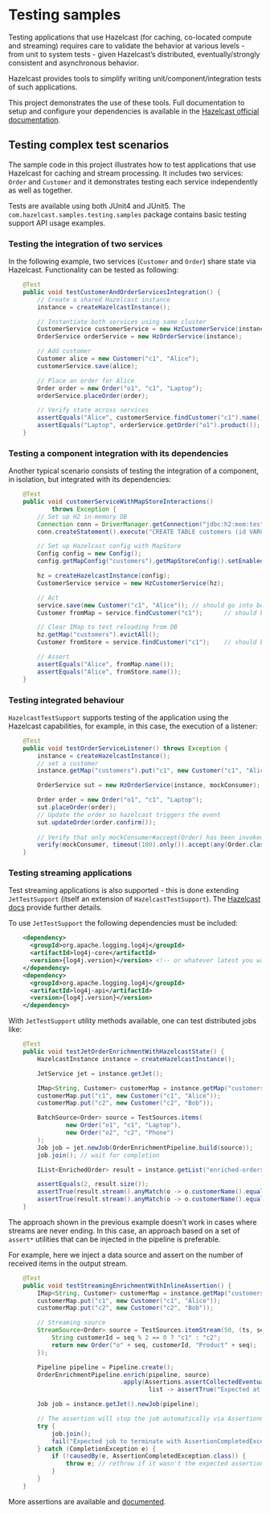 # Testing samples

Testing applications that use Hazelcast (for caching, co-located compute and streaming) requires care to validate the behavior at
various levels - from
unit to system tests - given Hazelcast’s distributed, eventually/strongly consistent and asynchronous behavior.

Hazelcast provides tools to simplify writing unit/component/integration tests of such applications.

This project demonstrates the use of these tools. Full documentation to setup and configure your dependencies is available in
the [Hazelcast official documentation](https://docs.hazelcast.com/hazelcast/latest/test/testing-apps).

## Testing complex test scenarios

The sample code in this project illustrates how to test applications that use Hazelcast for caching and stream processing. It
includes two services: `Order` and `Customer` and it demonstrates testing each service independently as well as together.

Tests are available using both JUnit4 and JUnit5. The `com.hazelcast.samples.testing.samples` package contains basic testing support
API usage examples.

### Testing the integration of two services

In the following example, two services (`Customer` and `Order`) share state via Hazelcast. Functionality can be tested as
following:

```java
    @Test
    public void testCustomerAndOrderServicesIntegration() {
        // Create a shared Hazelcast instance
        instance = createHazelcastInstance();

        // Instantiate both services using same cluster
        CustomerService customerService = new HzCustomerService(instance);
        OrderService orderService = new HzOrderService(instance);

        // Add customer
        Customer alice = new Customer("c1", "Alice");
        customerService.save(alice);

        // Place an order for Alice
        Order order = new Order("o1", "c1", "Laptop");
        orderService.placeOrder(order);

        // Verify state across services
        assertEquals("Alice", customerService.findCustomer("c1").name());
        assertEquals("Laptop", orderService.getOrder("o1").product());
    }
```

### Testing a component integration with its dependencies

Another typical scenario consists of testing the integration of a component, in isolation, but integrated with its dependencies:

```java
    @Test
    public void customerServiceWithMapStoreInteractions()
            throws Exception {
        // Set up H2 in-memory DB
        Connection conn = DriverManager.getConnection("jdbc:h2:mem:test;DB_CLOSE_DELAY=-1");
        conn.createStatement().execute("CREATE TABLE customers (id VARCHAR PRIMARY KEY, name VARCHAR)");

        // Set up Hazelcast config with MapStore
        Config config = new Config();
        config.getMapConfig("customers").getMapStoreConfig().setEnabled(true).setImplementation(new CustomerMapStore(conn));

        hz = createHazelcastInstance(config);
        CustomerService service = new HzCustomerService(hz);

        // Act
        service.save(new Customer("c1", "Alice")); // should go into both IMap and DB
        Customer fromMap = service.findCustomer("c1");      // should be from IMap

        // Clear IMap to test reloading from DB
        hz.getMap("customers").evictAll();
        Customer fromStore = service.findCustomer("c1");    // should be reloaded from H2

        // Assert
        assertEquals("Alice", fromMap.name());
        assertEquals("Alice", fromStore.name());
    }

```

### Testing integrated behaviour

`HazelcastTestSupport` supports testing of the application using the Hazelcast capabilities, for example, in this case, the
execution of a listener:

```java
    @Test
    public void testOrderServiceListener() throws Exception {
        instance = createHazelcastInstance();
        // set a customer
        instance.getMap("customers").put("c1", new Customer("c1", "Alice"));

        OrderService sut = new HzOrderService(instance, mockConsumer);

        Order order = new Order("o1", "c1", "Laptop");
        sut.placeOrder(order);
        // Update the order so hazelcast triggers the event
        sut.updateOrder(order.confirm());
        
        // Verify that only mockConsumer#accept(Order) has been invoked, within 100ms
        verify(mockConsumer, timeout(100).only()).accept(any(Order.class));
    }
```

### Testing streaming applications

Test streaming applications is also supported - this is done extending `JetTestSupport` (itself an extension
of `HazelcastTestSupport`). The [Hazelcast docs](https://docs.hazelcast.com/hazelcast/latest/test/testing-streaming) provide
further details.

To use `JetTestSupport` the following dependencies must be included:

```xml
    <dependency>
      <groupId>org.apache.logging.log4j</groupId>
      <artifactId>log4j-core</artifactId>
      <version>{log4j.version}</version> <!-- or whatever latest you want -->
    </dependency>
    <dependency>
      <groupId>org.apache.logging.log4j</groupId>
      <artifactId>log4j-api</artifactId>
      <version>{log4j.version}</version>
    </dependency>
```

With `JetTestSupport` utility methods available, one can test distributed jobs like:

```java
    @Test
    public void testJetOrderEnrichmentWithHazelcastState() {
        HazelcastInstance instance = createHazelcastInstance();

        JetService jet = instance.getJet();

        IMap<String, Customer> customerMap = instance.getMap("customers");
        customerMap.put("c1", new Customer("c1", "Alice"));
        customerMap.put("c2", new Customer("c2", "Bob"));

        BatchSource<Order> source = TestSources.items(
                new Order("o1", "c1", "Laptop"),
                new Order("o2", "c2", "Phone")
        );
        Job job = jet.newJob(OrderEnrichmentPipeline.build(source));
        job.join(); // wait for completion

        IList<EnrichedOrder> result = instance.getList("enriched-orders");

        assertEquals(2, result.size());
        assertTrue(result.stream().anyMatch(o -> o.customerName().equals("Alice")));
        assertTrue(result.stream().anyMatch(o -> o.customerName().equals("Bob")));
    }
```

The approach shown in the previous example doesn't work in cases where streams are never ending.
In this case, an approach based on a set of `assert*` utilities that can be injected in the pipeline is preferable.

For example, here we inject a data source and assert on the number of received items in the output stream.

```java
    @Test
    public void testStreamingEnrichmentWithInlineAssertion() {
        IMap<String, Customer> customerMap = instance.getMap("customers");
        customerMap.put("c1", new Customer("c1", "Alice"));
        customerMap.put("c2", new Customer("c2", "Bob"));

        // Streaming source
        StreamSource<Order> source = TestSources.itemStream(50, (ts, seq) -> {
            String customerId = seq % 2 == 0 ? "c1" : "c2";
            return new Order("o" + seq, customerId, "Product" + seq);
        });

        Pipeline pipeline = Pipeline.create();
        OrderEnrichmentPipeline.enrich(pipeline, source)
                               .apply(Assertions.assertCollectedEventually(5,
                                       list -> assertTrue("Expected at least 10 enriched orders", list.size() >= 10)));

        Job job = instance.getJet().newJob(pipeline);

        // The assertion will stop the job automatically via AssertionCompletedException by assertCollectedEventually
        try {
            job.join();
            fail("Expected job to terminate with AssertionCompletedException");
        } catch (CompletionException e) {
            if (!causedBy(e, AssertionCompletedException.class)) {
                throw e; // rethrow if it wasn't the expected assertion exit
            }
        }
    }
```

More assertions are available and [documented](https://docs.hazelcast.com/hazelcast/latest/test/testing#assertions). 
